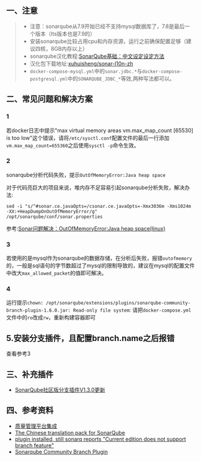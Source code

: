 ## 一、注意
 > - 注意：sonarqube从7.9开始已经不支持mysql数据库了，7.8是最后一个版本（lts版本也是7.9的）
 > - 安装sonarqube比较占用cpu和内存资源，运行之前确保配置足够（建议四核，8GB内存以上）
 > - sonarqube汉化教程:[SonarQube基础：中文设定设定方法](https://blog.csdn.net/liumiaocn/article/details/103043922)
 > - 汉化包下载地址:[xuhuisheng/sonar-l10n-zh](https://github.com/xuhuisheng/sonar-l10n-zh/releases/)
 > - `docker-compose-mysql.yml`中的`sonar.jdbc.*`与`docker-compose-postgresql.yml`中的`SONARQUBE_JDBC_*`等效,两种写法都可以。

## 二、常见问题和解决方案
### 1
若docker日志中提示"max virtual memory areas vm.max_map_count [65530] is too low"这个错误，请将`/etc/sysctl.conf`配置文件的最后一行添加`vm.max_map_count=655360`之后使用`sysctl -p`命令生效。


### 2
sonarqube分析代码失败，提示`OutOfMemoryError:Java heap space`

对于代码亮巨大的项目来说，堆内存不足容易引起sonarqube分析失败，解决办法:

```
sed -i "s/^#sonar.ce.javaOpts=/csonar.ce.javaOpts=-Xmx3036m -Xms1024m -XX:+HeapDumpOnOutOfMemoryError/g" /opt/sonarqube/conf/sonar.properties
```

参考:[Sonar问题解决：OutOfMemoryError:Java heap space(linux)](https://zhuanlan.zhihu.com/p/128500015)

### 3
若使用的是mysql作为sonarqube的数据存储，在分析后失败，报错`outofmemory`的，一般是sql语句的字节数超过了mysql的限制导致的，建议在mysql的配置文件中改大`max_allowed_packet`的值即可解决。

### 4
运行提示`chown: /opt/sonarqube/extensions/plugins/sonarqube-community-branch-plugin-1.6.0.jar: Read-only file system`:
请把`docker-compose.yml`文件中的`ro`改成`rw`，重新构建容器即可

## 5.安装分支插件，且配置branch.name之后报错
查看参考3


## 三、补充插件

- [SonarQube社区版分支插件V1.3.0更新](https://cloud.tencent.com/developer/article/1624836)

## 四、参考资料
- [质量管理平台集成](http://docs.idevops.site/jenkins/pipelineintegrated/chapter04/)
- [The Chinese translation pack for SonarQube](https://github.com/xuhuisheng/sonar-l10n-zh)
- [plugin installed, still sonarq reports "Current edition does not support branch feature"](https://github.com/mc1arke/sonarqube-community-branch-plugin/issues/663)
- [Sonarqube Community Branch Plugin](https://github.com/mc1arke/sonarqube-community-branch-plugin)
